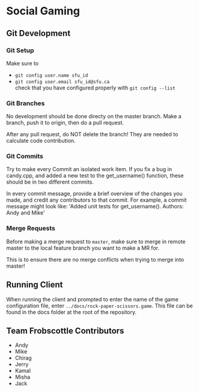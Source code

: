 # Social Gaming

## Git Development 
### Git Setup
Make sure to 
- `git config user.name sfu_id`  
- `git config user.email sfu_id@sfu.ca`  
check that you have configured properly with `git config --list`

### Git Branches 
No development should be done directy on the master branch. 
Make a branch, push it to origin, then do a pull request.

After any pull request, do NOT delete the branch! They are needed to calculate code contribution.

### Git Commits 
Try to make every Commit an isolated work item. If you fix a bug in candy.cpp, and added a new test to the get_username() function, these should be in two different commits. 

In every commit message, provide a brief overview of the changes you made, and credit any contributors to that commit. For example, a commit message might look like: 
'Added unit tests for get_username(). Authors: Andy and Mike'


### Merge Requests
Before making a merge request to `master`, make sure to merge in remote master to the local feature branch you want to make a MR for.

This is to ensure there are no merge conflicts when trying to merge into master! 

## Running Client
When running the client and prompted to enter the name of the game configuration file, enter `../docs/rock-paper-scissors.game`. This file can be found in the docs folder at the root of the repository. 

## Team Frobscottle Contributors 
- Andy 
- Mike
- Chirag
- Jerry
- Kamal
- Misha
- Jack
